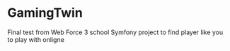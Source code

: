 # GamingTwin
Final test from Web Force 3 school
Symfony project to find player like you to play with onligne
